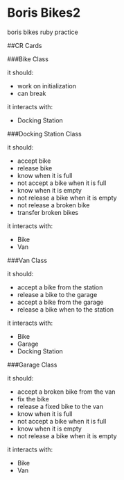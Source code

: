 Boris Bikes2
==============
boris bikes ruby practice

##CR Cards


###Bike Class

it should:
- work on initialization
- can break

it interacts with:
- Docking Station

###Docking Station Class

it should:
- accept bike
- release bike
- know when it is full
- not accept a bike when it is full
- know when it is empty
- not release a bike when it is empty
- not release a broken bike
- transfer broken bikes

it interacts with:
- Bike
- Van

###Van Class

it should:
- accept a bike from the station
- release a bike to the garage
- accept a bike from the garage
- release a bike when to the station

it interacts with:
- Bike
- Garage
- Docking Station


###Garage Class

it should:
- accept a broken bike from the van
- fix the bike
- release a fixed bike to the van
- know when it is full
- not accept a bike when it is full
- know when it is empty
- not release a bike when it is empty

it interacts with:
- Bike
- Van
